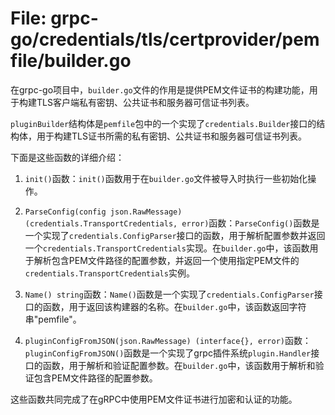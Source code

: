 # File: grpc-go/credentials/tls/certprovider/pemfile/builder.go

在grpc-go项目中，`builder.go`文件的作用是提供PEM文件证书的构建功能，用于构建TLS客户端私有密钥、公共证书和服务器可信证书列表。

`pluginBuilder`结构体是`pemfile`包中的一个实现了`credentials.Builder`接口的结构体，用于构建TLS证书所需的私有密钥、公共证书和服务器可信证书列表。

下面是这些函数的详细介绍：

1. `init()`函数：`init()`函数用于在`builder.go`文件被导入时执行一些初始化操作。

2. `ParseConfig(config json.RawMessage) (credentials.TransportCredentials, error)`函数：`ParseConfig()`函数是一个实现了`credentials.ConfigParser`接口的函数，用于解析配置参数并返回一个`credentials.TransportCredentials`实现。在`builder.go`中，该函数用于解析包含PEM文件路径的配置参数，并返回一个使用指定PEM文件的`credentials.TransportCredentials`实例。

3. `Name() string`函数：`Name()`函数是一个实现了`credentials.ConfigParser`接口的函数，用于返回该构建器的名称。在`builder.go`中，该函数返回字符串"pemfile"。

4. `pluginConfigFromJSON(json.RawMessage) (interface{}, error)`函数：`pluginConfigFromJSON()`函数是一个实现了grpc插件系统`plugin.Handler`接口的函数，用于解析和验证配置参数。在`builder.go`中，该函数用于解析和验证包含PEM文件路径的配置参数。

这些函数共同完成了在gRPC中使用PEM文件证书进行加密和认证的功能。

